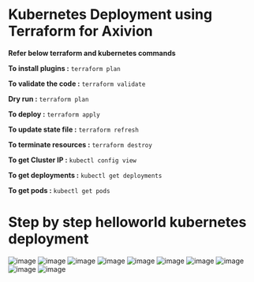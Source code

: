 # Kubernetes Deployment using Terraform for Axivion

**Refer below terraform and kubernetes commands**
  
**To install plugins :** 
```terraform plan```

**To validate the code :** 
```terraform validate```

**Dry run :** 
```terraform plan```

**To deploy :**
```terraform apply```

**To update state file :** 
```terraform refresh```

**To terminate resources :** 
```terraform destroy```

**To get Cluster IP :** 
```kubectl config view```

**To get deployments :** 
```kubectl get deployments```

**To get pods :** 
```kubectl get pods```





# Step by step helloworld kubernetes deployment


![image](https://user-images.githubusercontent.com/101940552/168936971-47fd09b4-ea1c-4934-82ba-6f3befd4dbf6.png)
![image](https://user-images.githubusercontent.com/101940552/168938262-5df1d2fe-782a-46ed-95b8-1b461641bf9a.png)
![image](https://user-images.githubusercontent.com/101940552/168939028-78edfc47-08f4-4fa6-98cb-25676165b498.png)
![image](https://user-images.githubusercontent.com/101940552/168940097-a1f821a2-e822-4a8f-af48-4157a27c664e.png)
![image](https://user-images.githubusercontent.com/101940552/168941145-fd6d11f7-4b2f-445e-9dd3-735b567e12e3.png)
![image](https://user-images.githubusercontent.com/101940552/168941571-1758d8d4-72a7-4684-aa7b-9263dfbe1374.png)
![image](https://user-images.githubusercontent.com/101940552/168942105-97306f6b-f9a2-4bc9-b823-752d619b4162.png)
![image](https://user-images.githubusercontent.com/101940552/168942599-35f07449-bd80-45a2-b7aa-3348de7658b9.png)
![image](https://user-images.githubusercontent.com/101940552/168942995-58f35f26-0d6c-46b6-883f-659e84d82317.png)
![image](https://user-images.githubusercontent.com/101940552/168944230-a613c7c7-1d4e-487a-9c9d-59b9a55907b6.png)




















